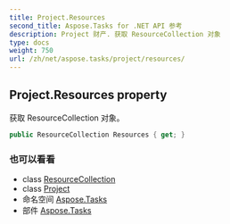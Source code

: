 ```yaml
---
title: Project.Resources
second_title: Aspose.Tasks for .NET API 参考
description: Project 财产. 获取 ResourceCollection 对象
type: docs
weight: 750
url: /zh/net/aspose.tasks/project/resources/
---
```

## Project.Resources property

获取 ResourceCollection 对象。

```csharp
public ResourceCollection Resources { get; }
```

### 也可以看看

* class [ResourceCollection](../../resourcecollection/)
* class [Project](../)
* 命名空间 [Aspose.Tasks](../../project/)
* 部件 [Aspose.Tasks](../../../)


